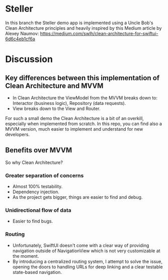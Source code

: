 # Steller

In this branch the Steller demo app is implemented using a Uncle Bob's Clean Architecture principles and heavily inspired by this Medium article by Alexey Naumov:
https://medium.com/swlh/clean-architecture-for-swiftui-6d6c4eb1cf6a

# Discussion

## Key differences between this implementation of Clean Architecture and MVVM
- In Clean Architecture the ViewModel from the MVVM breaks down to: Interactor (business logic), Repository (data requests).
- View breaks down to the View and Router.

For such a small demo the Clean Architecture is a bit of an overkill, especially when implemented from scratch.
In this repo, you can find also a MVVM version, much easier to implement and understand for new developers.

## Benefits over MVVM
So why Clean Architecture?

### Greater separation of concerns
- Almost 100% testability.
- Dependency injection.
- As the project gets bigger, things are easier to find and debug.

### Unidirectional flow of data
- Easier to find bugs.

### Routing
- Unfortunately, SwiftUI doesn't come with a clear way of providing navigation outside of NavigationView which is not very customizable at the moment.
- By introducing a centralized routing system, I attempt to solve the issue, opening the doors to handling URLs for deep linking and a clear testable state-based navigation.
